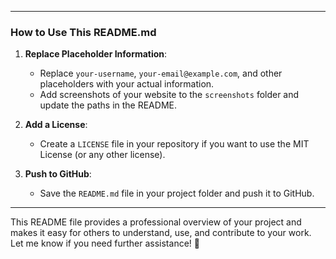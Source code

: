 
---

### **How to Use This README.md**

1. **Replace Placeholder Information**:
   - Replace `your-username`, `your-email@example.com`, and other placeholders with your actual information.
   - Add screenshots of your website to the `screenshots` folder and update the paths in the README.

2. **Add a License**:
   - Create a `LICENSE` file in your repository if you want to use the MIT License (or any other license).

3. **Push to GitHub**:
   - Save the `README.md` file in your project folder and push it to GitHub.

---

This README file provides a professional overview of your project and makes it easy for others to understand, use, and contribute to your work. Let me know if you need further assistance! 🚀
